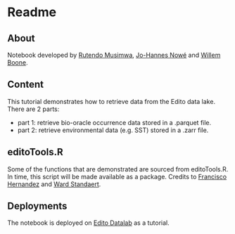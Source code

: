 # Readme

## About
Notebook developed by [Rutendo Musimwa](https://orcid.org/0009-0004-2354-4905), [Jo-Hannes Nowé](https://orcid.org/0009-0000-1555-5867) and [Willem Boone](https://orcid.org/0009-0008-0916-6847).

## Content
This tutorial demonstrates how to retrieve data from the Edito data lake. There are 2 parts:
- part 1: retrieve bio-oracle occurrence data stored in a .parquet file.
- part 2: retrieve environmental data (e.g. SST) stored in a .zarr file. 

## editoTools.R
Some of the functions that are demonstrated are sourced from editoTools.R. In time, this script will be made available as a package. Credits to  [Francisco Hernandez](https://orcid.org/0000-0001-8029-5563) and [Ward Standaert](https://orcid.org/0000-0001-7058-0125).

## Deployments
The notebook is deployed on [Edito Datalab](https://datalab.dive.edito.eu/) as a tutorial. 
